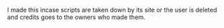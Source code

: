 I made this incase scripts are taken down by its site or the user is deleted and credits goes to the owners who made them.
